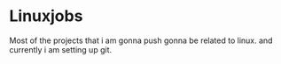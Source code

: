 # Linuxjobs
Most of the projects that i am gonna push gonna be related to linux. and currently i am setting up git.
